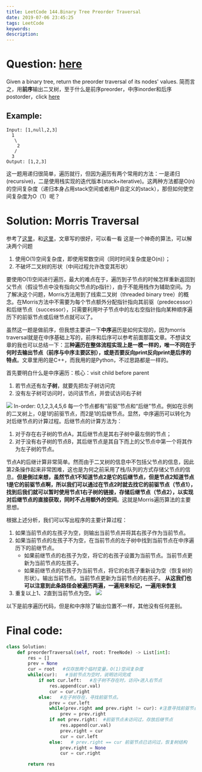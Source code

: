 ```yaml
---
title: LeetCode 144.Binary Tree Preorder Traversal
date: 2019-07-06 23:45:25
tags: LeetCode
keywords:
description:
---
```

# Question: [here](https://leetcode.com/problems/binary-tree-preorder-traversal/)
Given a binary tree, return the preorder traversal of its nodes' values.
简而言之，用**前序**输出二叉树，至于什么是前序preorder，中序inorder和后序postorder，click [here](https://en.wikipedia.org/wiki/Tree_traversal)
## Example:

    Input: [1,null,2,3]
      1
       \
        2
       /
      3
    Output: [1,2,3]
这一题用递归很简单，遍历就行，但因为遍历有两个常用的方法：一是递归(recursive)，二是使用栈实现的迭代版本(stack+iterative)。这两种方法都是O(n)的空间复杂度（递归本身占用stack空间或者用户自定义的stack），那但如何使空间复杂度为O（1）呢？

<!-- more -->
# Solution: Morris Traversal
参考了[这里](https://www.cnblogs.com/AnnieKim/archive/2013/06/15/MorrisTraversal.html)，和[这里](https://ghh3809.github.io/2018/08/06/morris-traversal/)，文章写的很好，可以看一看
这是一个神奇的算法，可以解决两个问题
1. 使用O(1)空间复杂度，即使用常数空间（同时时间复杂度是O(n)）；
2. 不破坏二叉树的形状（中间过程允许改变其形状）

要使用O(1)空间进行遍历，最大的难点在于，遍历到子节点的时候怎样重新返回到父节点（假设节点中没有指向父节点的p指针），由于不能用栈作为辅助空间。为了解决这个问题，Morris方法用到了线索二叉树（threaded binary tree）的概念。在Morris方法中不需要为每个节点额外分配指针指向其前驱（predecessor）和后继节点（successor），只需要利用叶子节点中的左右空指针指向某种顺序遍历下的前驱节点或后继节点就可以了。

虽然这一题是做前序，但我想主要讲一下**中序**遍历是如何实现的，因为morris traversal就是在中序基础上写的，前序和后序可以参考前面那篇文章。不想读文章的我也可以总结一下：**三种遍历在整体流程实现上是一模一样的，唯一不同在于何时去输出节点（前序与中序主要区别），或是否要反向print反向print是后序的特点**。文章里用的是C++，而我用的是Python，不过思路都是一样的。

首先要明白什么是中序遍历：核心：visit child before parent
1. 若节点还有左**子树**，就要先把左子树访问完
2. 没有左子树可访问时，访问该节点，并尝试访问右子树

![](https://imgur.com/lldvZuC.jpg)
In-order: 0,1,2,3,4,5,6
每一个节点都有“前驱”节点和“后继”节点。例如在示例的二叉树上，0是1的前驱节点，而2是1的后继节点。显然，中序遍历可以转化为对后继节点的计算过程。后继节点的计算方法为：

1. 对于存在右子树的节点A，其后继节点是其右子树中最左侧的节点；
2. 对于没有右子树的节点B，其后继节点是其自下而上的父节点中第一个将其作为左子树的节点。

节点A的后继计算非常简单。然而由于二叉树的信息中不包括父节点的信息，因此第2条操作起来非常困难，这也是为何之前采用了栈/队列的方式存储父节点的信息。**但是倒过来想，虽然节点1不知道节点2是它的后继节点，但是节点2知道节点1是它的前驱节点啊，所以我们可以通过在节点2时就去找它的前驱节点（节点1），找到后我们就可以暂时使用节点1右子树的链接，存储后继节点（节点2），以实现对后继节点的直接获取，同时不占用额外的空间**。这就是Morris遍历算法的主要思想。

根据上述分析，我们可以写出程序的主要计算过程：

1. 如果当前节点的左孩子为空，则输出当前节点并将其右孩子作为当前节点。
2. 如果当前节点的左孩子不为空，在当前节点的左子树中找到当前节点在中序遍历下的前继节点。
    - 如果前继节点的右孩子为空，将它的右孩子设置为当前节点。当前节点更新为当前节点的左孩子。
    - 如果前继节点的右孩子为当前节点，将它的右孩子重新设为空（恢复树的形状）。输出当前节点。当前节点更新为当前节点的右孩子。
    **从这我们也可以注意到此条路径会被遍历两遍，一遍用来标记，一遍用来恢复**
3. 重复以上1、2直到当前节点为空。
![](https://imgur.com/7UJKYGT.jpg)


以下是前序遍历代码，但是和中序除了输出位置不一样，其他没有任何差别。
# Final code:
```python
class Solution:
    def preorderTraversal(self, root: TreeNode) -> List[int]:
        res = []
        prev = None
        cur = root   #仅存放两个临时变量，O(1)空间复杂度
        while(cur):   #当前节点为空时，说明访问完成
            if not cur.left:   #左子树不存在时，访问+进入右节点
                res.append(cur.val)
                cur = cur.right
            else:   #左子树存在，寻找前驱节点。
                prev = cur.left
                while(prev.right and prev.right != cur): #注意寻找前驱节点时，会不断深入右子树。不加判断时，若前驱节点的右子树已指向自己，会引起死循环
                    prev = prev.right
                if not prev.right:  #前驱节点未访问过，存放后继节点
                    res.append(cur.val)
                    prev.right = cur
                    cur = cur.left
                else:   # prev.right == cur 前驱节点已访问过，恢复树结构
                    prev.right = None
                    cur = cur.right

        return res
```

